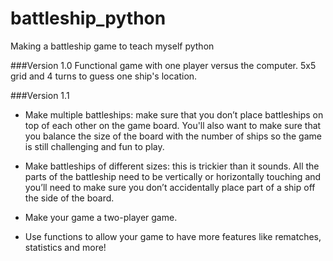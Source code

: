# battleship_python
Making a battleship game to teach myself python

###Version 1.0
Functional game with one player versus the computer. 5x5 grid and 4 turns to guess one ship's location.

###Version 1.1
- Make multiple battleships: make sure that you don’t place battleships on top of each other on the game board. You'll also want to make sure that you balance the size of the board with the number of ships so the game is still challenging and fun to play.

- Make battleships of different sizes: this is trickier than it sounds. All the parts of the battleship need to be vertically or horizontally touching and you’ll need to make sure you don’t accidentally place part of a ship off the side of the board.

- Make your game a two-player game.

- Use functions to allow your game to have more features like rematches, statistics and more!
